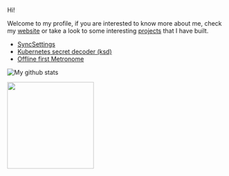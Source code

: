 Hi!

Welcome to my profile, if you are interested to know more about me, check my <a href="https://mfuentesg.dev" target="_blank">website</a> or take a look to some interesting [projects](https://github.com/mfuentesg?tab=repositories) that I have built.

- [SyncSettings](https://github.com/mfuentesg/SyncSettings)
- [Kubernetes secret decoder (ksd)](https://github.com/mfuentesg/ksd)
- [Offline first Metronome](https://github.com/mfuentesg/metronome)

![My github stats](https://github-readme-stats.vercel.app/api?username=mfuentesg&show_icons=true&count_private=true&hide_border=false)

<a href="https://github.com/mfuentesg">
  <img height=200 align="center" src="https://github-readme-stats.vercel.app/api/top-langs?username=mfuentesg&layout=compact&langs_count=8&card_width=320" />
</a>
